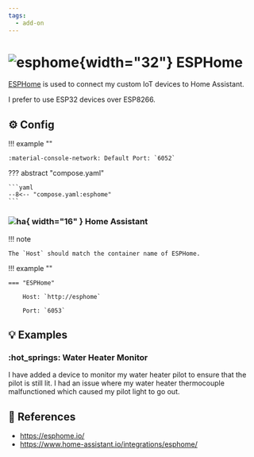 ```yaml
---
tags:
  - add-on
---
```

# ![esphome](https://cdn.jsdelivr.net/gh/selfhst/icons/png/esphome.png){width="32"} ESPHome

[ESPHome][1] is used to connect my custom IoT devices to Home Assistant.

I prefer to use ESP32 devices over ESP8266.

## :gear: Config

!!! example ""

    :material-console-network: Default Port: `6052`

??? abstract "compose.yaml"

    ```yaml
    --8<-- "compose.yaml:esphome"
    ```

### ![ha](https://cdn.jsdelivr.net/gh/selfhst/icons/png/home-assistant.png){ width="16" } Home Assistant

!!! note

    The `Host` should match the container name of ESPHome.

!!! example ""

    === "ESPHome"
    
        Host: `http://esphome`

        Port: `6053`

## :bulb: Examples

### :hot_springs: Water Heater Monitor

I have added a device to monitor my water heater pilot to ensure that the pilot is still lit. I had an issue where my water heater thermocouple malfunctioned which caused my pilot light to go out.

## :link: References

- <https://esphome.io/>
- <https://www.home-assistant.io/integrations/esphome/>

[1]: <https://esphome.io/>
